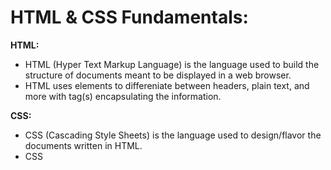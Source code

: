 # HTML & CSS Fundamentals:
<strong>HTML:</strong>
* HTML (Hyper Text Markup Language) is the language used to build the structure of documents meant to be displayed in a web browser.
* HTML uses elements to differeniate between headers, plain text, and more with tag(s) encapsulating the information.

<strong>CSS:</strong>
* CSS (Cascading Style Sheets) is the language used to design/flavor the documents written in HTML.
* CSS 
